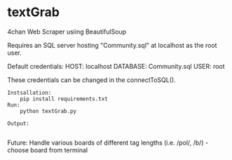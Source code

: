 # textGrab
4chan Web Scraper usiing BeautifulSoup

Requires an SQL server hosting "Community.sql" at localhost as the root user.

Default credentials:
	HOST: localhost
	DATABASE: Community.sql
	USER: root

These credentials can be changed in the connectToSQL().
~~~~~~~~~~~~~~~~~~~~~~~~~~~~~~~~~~~~~~~~~~~~~~~~~~~~~~~~~~~~~~~~~~~~~~~~~~
Instsallation:
	pip install requirements.txt
Run:
	python textGrab.py

Output:


~~~~~~~~~~~~~~~~~~~~~~~~~~~~~~~~~~~~~~~~~~~~~~~~~~~~~~~~~~~~~~~~~~~~~~~~~~
Future:
	Handle various boards of different tag lengths (i.e. /pol/, /b/)
		-choose board from terminal
